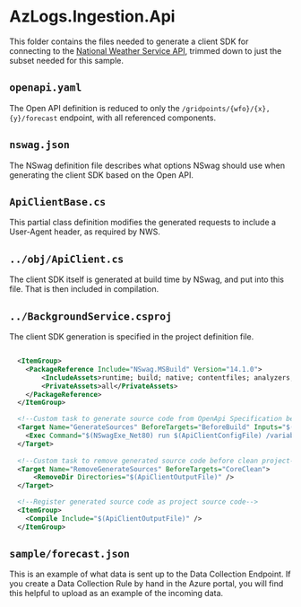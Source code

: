 # AzLogs.Ingestion.Api

This folder contains the files needed to generate a client SDK for connecting to the [National Weather Service API](https://www.weather.gov/documentation/services-web-api), trimmed down to just the subset needed for this sample.

## `openapi.yaml`

The Open API definition is reduced to only the `/gridpoints/{wfo}/{x},{y}/forecast` endpoint, with all referenced components.

## `nswag.json`

The NSwag definition file describes what options NSwag should use when generating the client SDK based on the Open API.

## `ApiClientBase.cs`

This partial class definition modifies the generated requests to include a User-Agent header, as required by NWS.

## `../obj/ApiClient.cs`

The client SDK itself is generated at build time by NSwag, and put into this file. That is then included in compilation.

## `../BackgroundService.csproj`

The client SDK generation is specified in the project definition file.

```xml

  <ItemGroup>
    <PackageReference Include="NSwag.MSBuild" Version="14.1.0">
        <IncludeAssets>runtime; build; native; contentfiles; analyzers; buildtransitive</IncludeAssets>
        <PrivateAssets>all</PrivateAssets>
    </PackageReference>
  </ItemGroup>

  <!--Custom task to generate source code from OpenApi Specification before compilation-->
  <Target Name="GenerateSources" BeforeTargets="BeforeBuild" Inputs="$(ApiClientConfigFile);$(ApiClientInputFile)" Outputs="$(ApiClientOutputFile)">
    <Exec Command="$(NSwagExe_Net80) run $(ApiClientConfigFile) /variables:OutputFile=../$(ApiClientOutputFile)" ConsoleToMSBuild="true" />
  </Target>
 
  <!--Custom task to remove generated source code before clean project-->
  <Target Name="RemoveGenerateSources" BeforeTargets="CoreClean">
      <RemoveDir Directories="$(ApiClientOutputFile)" />
  </Target>

  <!--Register generated source code as project source code-->
  <ItemGroup>
    <Compile Include="$(ApiClientOutputFile)" />
  </ItemGroup>

```

## `sample/forecast.json`

This is an example of what data is sent up to the Data Collection Endpoint. If you create a Data Collection Rule by hand in the Azure portal, you will find this helpful to upload as an example of the incoming data. 